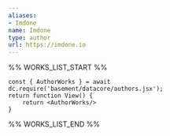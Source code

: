 ```yaml
---
aliases:
- Imdone
name: Imdone
type: author
url: https://imdone.io
---
```



%% WORKS_LIST_START %%

```datacorejsx
const { AuthorWorks } = await dc.require('basement/datacore/authors.jsx');
return function View() {
    return <AuthorWorks/>
}
```
%% WORKS_LIST_END %%